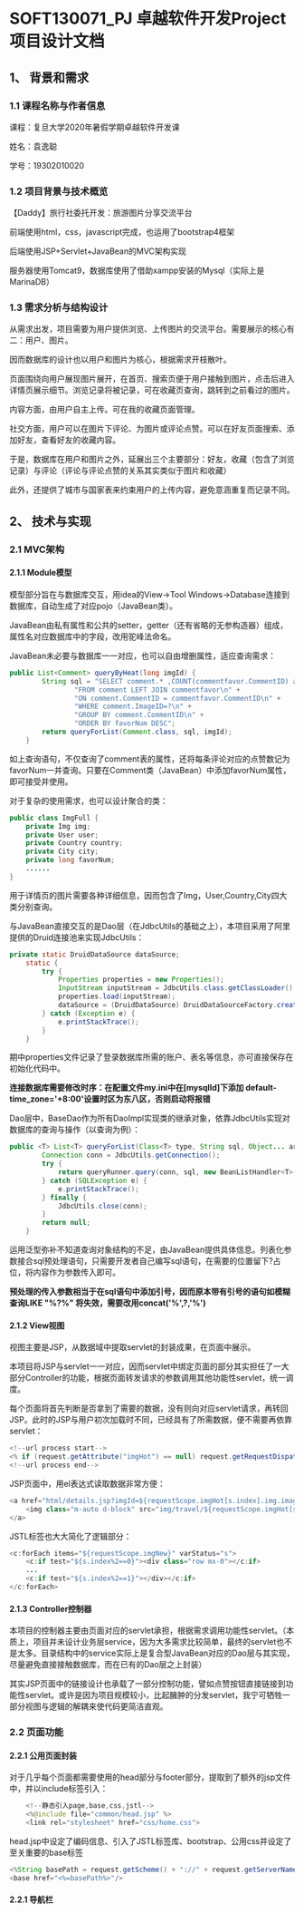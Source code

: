 # SOFT130071_PJ 卓越软件开发Project项目设计文档

## 1、 背景和需求

### 1.1 课程名称与作者信息

课程：复旦大学2020年暑假学期卓越软件开发课

姓名：袁逸聪

学号：19302010020

### 1.2 项目背景与技术概览

【Daddy】旅行社委托开发：旅游图片分享交流平台

前端使用html，css，javascript完成，也运用了bootstrap4框架

后端使用JSP+Servlet+JavaBean的MVC架构实现

服务器使用Tomcat9，数据库使用了借助xampp安装的Mysql（实际上是MarinaDB）

### 1.3 需求分析与结构设计

从需求出发，项目需要为用户提供浏览、上传图片的交流平台。需要展示的核心有二：用户、图片。

因而数据库的设计也以用户和图片为核心，根据需求开枝散叶。

页面围绕向用户展现图片展开，在首页、搜索页便于用户接触到图片，点击后进入详情页展示细节。浏览记录将被记录，可在收藏页查询，跳转到之前看过的图片。

内容方面，由用户自主上传。可在我的收藏页面管理。

社交方面，用户可以在图片下评论、为图片或评论点赞。可以在好友页面搜索、添加好友，查看好友的收藏内容。

于是，数据库在用户和图片之外，延展出三个主要部分：好友，收藏（包含了浏览记录）与评论（评论与评论点赞的关系其实类似于图片和收藏）

此外，还提供了城市与国家表来约束用户的上传内容，避免意涵重复而记录不同。

## 2、 技术与实现

### 2.1 MVC架构

#### 2.1.1 Module模型

模型部分旨在与数据库交互，用idea的View->Tool Windows->Database连接到数据库，自动生成了对应pojo（JavaBean类）。

JavaBean由私有属性和公共的setter，getter（还有省略的无参构造器）组成，属性名对应数据库中的字段，改用驼峰法命名。

JavaBean未必要与数据库一一对应，也可以自由增删属性，适应查询需求：

```Java
public List<Comment> queryByHeat(long imgId) {
        String sql = "SELECT comment.* ,COUNT(commentfavor.CommentID) as favorNum \n" +
                "FROM comment LEFT JOIN commentfavor\n" +
                "ON comment.CommentID = commentfavor.CommentID\n" +
                "WHERE comment.ImageID=?\n" +
                "GROUP BY comment.CommentID\n" +
                "ORDER BY favorNum DESC";
        return queryForList(Comment.class, sql, imgId);
    }
```

如上查询语句，不仅查询了comment表的属性，还将每条评论对应的点赞数记为favorNum一并查询。只要在Comment类（JavaBean）中添加favorNum属性，即可接受并使用。

对于复杂的使用需求，也可以设计聚合的类：

```Java
public class ImgFull {
    private Img img;
    private User user;
    private Country country;
    private City city;
    private long favorNum;
    ......
}
```

用于详情页的图片需要各种详细信息，因而包含了Img，User,Country,City四大类分别查询。

与JavaBean直接交互的是Dao层（在JdbcUtils的基础之上），本项目采用了阿里提供的Druid连接池来实现JdbcUtils：

```Java
private static DruidDataSource dataSource;
    static {
        try {
            Properties properties = new Properties();
            InputStream inputStream = JdbcUtils.class.getClassLoader().getResourceAsStream("jdbc.properties");
            properties.load(inputStream);
            dataSource = (DruidDataSource) DruidDataSourceFactory.createDataSource(properties);
        } catch (Exception e) {
            e.printStackTrace();
        }
    }
```

期中properties文件记录了登录数据库所需的账户、表名等信息，亦可直接保存在初始化代码中。

**连接数据库需要修改时序：在配置文件my.ini中在[mysqlId]下添加 default-time_zone='+8:00'设置时区为东八区，否则启动将报错**

Dao层中，BaseDao作为所有DaoImpl实现类的继承对象，依靠JdbcUtils实现对数据库的查询与操作（以查询为例）：

```Java
public <T> List<T> queryForList(Class<T> type, String sql, Object... args) {
        Connection conn = JdbcUtils.getConnection();
        try {
            return queryRunner.query(conn, sql, new BeanListHandler<T>(type), args);
        } catch (SQLException e) {
            e.printStackTrace();
        } finally {
            JdbcUtils.close(conn);
        }
        return null;
    }
```

运用泛型弥补不知道查询对象结构的不足，由JavaBean提供具体信息。列表化参数接合sql预处理语句，只需要开发者自己编写sql语句，在需要的位置留下?占位，将内容作为参数传入即可。

**预处理的传入参数相当于在sql语句中添加引号，因而原本带有引号的语句如模糊查询LIKE "%?%" 将失效，需要改用concat('%',?,'%')**

#### 2.1.2 View视图

视图主要是JSP，从数据域中提取servlet的封装成果，在页面中展示。

本项目将JSP与servlet一一对应，因而servlet中绑定页面的部分其实担任了一大部分Controller的功能，根据页面转发请求的参数调用其他功能性servlet，统一调度。

每个页面将首先判断是否拿到了需要的数据，没有则向对应servlet请求，再转回JSP。此时的JSP与用户初次加载时不同，已经具有了所需数据，便不需要再依靠servlet：

```Java
<!--url process start-->
<% if (request.getAttribute("imgHot") == null) request.getRequestDispatcher("/home").forward(request, response);%>
<!--url process end-->
```

JSP页面中，用el表达式读取数据非常方便：

```Java
<a href="html/details.jsp?imgId=${requestScope.imgHot[s.index].img.imageId}">
    <img class="m-auto d-block" src="img/travel/${requestScope.imgHot[s.index].img.path}"alt="Second slide">
</a>
```

JSTL标签也大大简化了逻辑部分：

```Java
<c:forEach items="${requestScope.imgNew}" varStatus="s">
    <c:if test="${s.index%2==0}"><div class="row mx-0"></c:if>
    ...
    <c:if test="${s.index%2==1}"></div></c:if>
</c:forEach>
```

#### 2.1.3 Controller控制器

本项目的控制器主要由页面对应的servlet承担，根据需求调用功能性servlet。（本质上，项目并未设计业务层service，因为大多需求比较简单，最终的servlet也不是太多。目录结构中的service实际上是复合型JavaBean对应的Dao层与其实现，尽量避免直接接触数据库，而在已有的Dao层之上封装）

其实JSP页面中的链接设计也承载了一部分控制功能，譬如点赞按钮直接链接到功能性servlet。或许是因为项目规模较小，比起臃肿的分发servlet，我宁可牺牲一部分视图与逻辑的解耦来使代码更简洁直观。

### 2.2 页面功能

#### 2.2.1 公用页面封装

对于几乎每个页面都需要使用的head部分与footer部分，提取到了额外的jsp文件中，并以include标签引入：

```Java
    <!--静态引入page,base,css,jstl-->
    <%@include file="common/head.jsp" %>
    <link rel="stylesheet" href="css/home.css">
```

head.jsp中设定了编码信息、引入了JSTL标签库、bootstrap、公用css并设定了至关重要的base标签

```Java
<%String basePath = request.getScheme() + "://" + request.getServerName() + ":" + request.getServerPort() + request.getContextPath() + "/";%>
<base href="<%=basePath%>"/>
```

#### 2.2.1 导航栏

